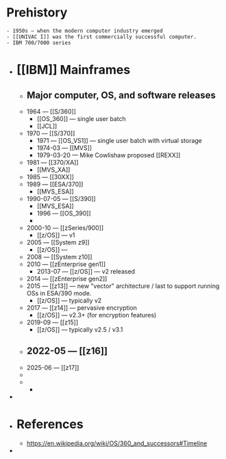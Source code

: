 # Prehistory
	- 1950s — when the modern computer industry emerged
	- [[UNIVAC I]] was the first commercially successful computer.
	- IBM 700/7000 series
- # [[IBM]] Mainframes
	- ## Major computer, OS, and software releases
	- 1964 — [[S/360]]
		- [[OS_360]] — single user batch
		- [[JCL]]
	- 1970 — [[S/370]]
		- 1971 — [[OS_VS1]] — single user batch with virtual storage
		- 1974-03 — [[MVS]]
		- 1979-03-20 — Mike Cowlishaw proposed [[REXX]]
	- 1981 — [[370/XA]]
		- [[MVS_XA]]
	- 1985 — [[30XX]]
	- 1989 — [[ESA/370]]
		- [[MVS_ESA]]
	- 1990-07-05  — [[S/390]]
		- [[MVS_ESA]]
		- 1996 — [[OS_390]]
		-
	- 2000-10 — [[zSeries/900]]
		- [[z/OS]] — v1
	- 2005 — [[System z9]]
		- [[z/OS]] —
	- 2008 — [[System z10]]
	- 2010 — [[zEnterprise gen1]]
		- 2013-07 — [[z/OS]] — v2 released
	- 2014 — [[zEnterprise gen2]]
	- 2015 — [[z13]] — new "vector" architecture / last to support running OSs in ESA/390 mode.
		- [[z/OS]] — typically v2
	- 2017 — [[z14]] — pervasive encryption
		- [[z/OS]] — v2.3+ (for encryption features)
	- 2019-09 — [[z15]]
		- [[z/OS]] — typically v2.5 / v3.1
	- 2022-05 — [[z16]]
		-
	- 2025-06 — [[z17]]
	-
	-
		-
-
- # References
	- https://en.wikipedia.org/wiki/OS/360_and_successors#Timeline
-
